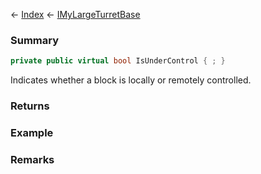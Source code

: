 ← [Index](Api-Index) ← [IMyLargeTurretBase](Sandbox.ModAPI.Ingame.IMyLargeTurretBase)

### Summary

```csharp
private public virtual bool IsUnderControl { ; }
```

Indicates whether a block is locally or remotely controlled.

### Returns

### Example

### Remarks

